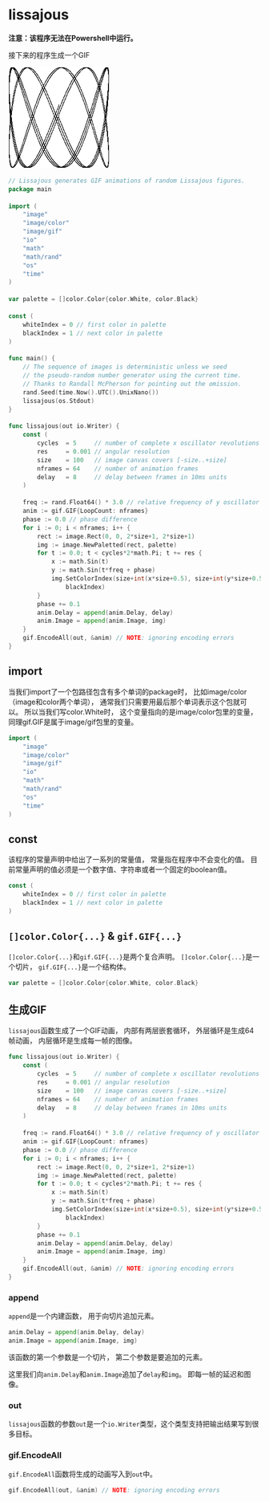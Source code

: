 # lissajous

**注意：该程序无法在Powershell中运行。**

接下来的程序生成一个GIF

![lissajous](./img/lissajous.gif)

```go
// Lissajous generates GIF animations of random Lissajous figures.
package main

import (
    "image"
    "image/color"
    "image/gif"
    "io"
    "math"
    "math/rand"
    "os"
    "time"
)

var palette = []color.Color{color.White, color.Black}

const (
    whiteIndex = 0 // first color in palette
    blackIndex = 1 // next color in palette
)

func main() {
    // The sequence of images is deterministic unless we seed
    // the pseudo-random number generator using the current time.
    // Thanks to Randall McPherson for pointing out the omission.
    rand.Seed(time.Now().UTC().UnixNano())
    lissajous(os.Stdout)
}

func lissajous(out io.Writer) {
    const (
        cycles  = 5     // number of complete x oscillator revolutions
        res     = 0.001 // angular resolution
        size    = 100   // image canvas covers [-size..+size]
        nframes = 64    // number of animation frames
        delay   = 8     // delay between frames in 10ms units
    )

    freq := rand.Float64() * 3.0 // relative frequency of y oscillator
    anim := gif.GIF{LoopCount: nframes}
    phase := 0.0 // phase difference
    for i := 0; i < nframes; i++ {
        rect := image.Rect(0, 0, 2*size+1, 2*size+1)
        img := image.NewPaletted(rect, palette)
        for t := 0.0; t < cycles*2*math.Pi; t += res {
            x := math.Sin(t)
            y := math.Sin(t*freq + phase)
            img.SetColorIndex(size+int(x*size+0.5), size+int(y*size+0.5),
                blackIndex)
        }
        phase += 0.1
        anim.Delay = append(anim.Delay, delay)
        anim.Image = append(anim.Image, img)
    }
    gif.EncodeAll(out, &anim) // NOTE: ignoring encoding errors
}
```

## import

当我们import了一个包路径包含有多个单词的package时，
比如image/color（image和color两个单词），
通常我们只需要用最后那个单词表示这个包就可以。
所以当我们写color.White时，
这个变量指向的是image/color包里的变量，
同理gif.GIF是属于image/gif包里的变量。

```go
import (
    "image"
    "image/color"
    "image/gif"
    "io"
    "math"
    "math/rand"
    "os"
    "time"
)
```

## const

该程序的常量声明中给出了一系列的常量值，
常量指在程序中不会变化的值。
目前常量声明的值必须是一个数字值、字符串或者一个固定的boolean值。

```go
const (
    whiteIndex = 0 // first color in palette
    blackIndex = 1 // next color in palette
)
```

## `[]color.Color{...}` & `gif.GIF{...}`

`[]color.Color{...}`和`gif.GIF{...}`是两个复合声明。
`[]color.Color{...}`是一个切片，
`gif.GIF{...}`是一个结构体。

```go
var palette = []color.Color{color.White, color.Black}
```

## 生成GIF

`lissajous`函数生成了一个GIF动画，
内部有两层嵌套循环，
外层循环是生成64帧动画，
内层循环是生成每一帧的图像。

```go
func lissajous(out io.Writer) {
    const (
        cycles  = 5     // number of complete x oscillator revolutions
        res     = 0.001 // angular resolution
        size    = 100   // image canvas covers [-size..+size]
        nframes = 64    // number of animation frames
        delay   = 8     // delay between frames in 10ms units
    )

    freq := rand.Float64() * 3.0 // relative frequency of y oscillator
    anim := gif.GIF{LoopCount: nframes}
    phase := 0.0 // phase difference
    for i := 0; i < nframes; i++ {
        rect := image.Rect(0, 0, 2*size+1, 2*size+1)
        img := image.NewPaletted(rect, palette)
        for t := 0.0; t < cycles*2*math.Pi; t += res {
            x := math.Sin(t)
            y := math.Sin(t*freq + phase)
            img.SetColorIndex(size+int(x*size+0.5), size+int(y*size+0.5),
                blackIndex)
        }
        phase += 0.1
        anim.Delay = append(anim.Delay, delay)
        anim.Image = append(anim.Image, img)
    }
    gif.EncodeAll(out, &anim) // NOTE: ignoring encoding errors
}
```
### append

`append`是一个内建函数，
用于向切片追加元素。

```go
anim.Delay = append(anim.Delay, delay)
anim.Image = append(anim.Image, img)
```
该函数的第一个参数是一个切片，
第二个参数是要追加的元素。

这里我们向`anim.Delay`和`anim.Image`追加了`delay`和`img`。
即每一帧的延迟和图像。

### out

`lissajous`函数的参数`out`是一个`io.Writer`类型，这个类型支持把输出结果写到很多目标。

### gif.EncodeAll

`gif.EncodeAll`函数将生成的动画写入到`out`中。

```go
gif.EncodeAll(out, &anim) // NOTE: ignoring encoding errors
```

